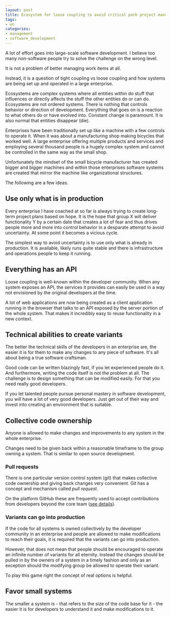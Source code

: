 ```yaml
---
layout: post
title: Ecosystem for loose coupling to avoid critical path project management
tags:
- en
categories:
- management
- software_development
---
```

A lot of effort goes into large-scale software development. I believe too many non-software people try to solve the challenge on the wrong level. 

It is not a problem of better managing work items at all.

Instead, it is a question of tight coupling vs loose coupling and how systems are being set up and operated in a large enterprise. 

Ecosystems are complex systems where all entities within do stuff that influences or directly affects the stuff the other entities do or can do. Ecosystems are not ordered systems. There is nothing that controls behavior or direction of development. Everything that goes on is a reaction to what others do or have evolved into. Constant change is paramount. It is also normal that entities disappear (die).

Enterprises have been traditionally set up like a machine with a few controls to operate it. When it was about a manufacturing shop making bicycles that worked well. A large enterprise offering multiple products and services and employing several thousand people is a hugely complex system and cannot be controlled in the same way as the small shop.

Unfortunately the mindset of the small bicycle manufacturer has created bigger and bigger machines and within those enterprises software systems are created that mirror the machine like organizational structures.

The following are a few ideas.

## Use only what is in production
Every enterprise I have coached at so far is always trying to create long-term project plans based on hope. It is the hope that group X will deliver functionality Y by a certain date that creates a lot of fear and thus drives people more and more into control behavior in a desparate attempt to avoid uncertainty. At some point it becomes a vicious cycle.

The simplest way to avoid uncertainty is to use only what is already in production. It is available, likely runs quite stable and there is infrastructure and operations people to keep it running.

## Everything has an API
Loose coupling is well-known within the developer community. When any system exposes an API, the services it provides can easily be used in a way not envisioned by the original developers at the time.

A lot of web applications are now being created as a client application running in the browser that talks to an API exposed by the server portion of the whole system. That makes it incredibly easy to reuse functionality in a new context.

## Technical abilities to create variants
The better the technical skills of the developers in an enterprise are, the easier it is for them to make any changes to any piece of software. It's all about being a true software craftsman.

Good code can be written blazingly fast, if you let experienced people do it. And furthermore, writing the code itself is not the problem at all. The challenge is to design something that can be modified easily. For that you need really good developers.

If you let talented people pursue personal mastery in software development, you will have a lot of very good developers. Just get out of their way and invest into creating an environment that is suitable.

## Collective code ownership
Anyone is allowed to make changes and improvements to any system in the whole enterprise.

Changes need to be given back within a reasonable timeframe to the group owning a system. That is similar to open source development.

### Pull requests
There is one particular version control system (git) that makes collective code ownership and giving back changes very convenient. Git has a concept and mechanism called *pull request*.

On the platform GitHub these are frequently used to accept contributions from developers beyond the core team ([see details](https://help.github.com/articles/using-pull-requests/)).

### Variants can go into production
If the code for all systems is owned collectively by the developer community in an enterprise and people are allowed to make modifications to reach their goals, it is required that the variants can go into production.

However, that does not mean that people should be encouraged to operate an infinite number of variants for all eternity. Instead the changes should be pulled in by the owners of a system in a timely fashion and only as an exception should the modifying group be allowed to operate their variant. 

To play this game right the concept of real options is helpful.

## Favor small systems
The smaller a system is - that refers to the size of the code base for it - the easier it is for developers to understand it and make modifications to it.

